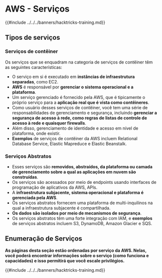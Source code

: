 # AWS - Serviços

{{#include ../../../banners/hacktricks-training.md}}

## Tipos de serviços

### Serviços de contêiner

Os serviços que se enquadram na categoria de serviços de contêiner têm as seguintes características:

- O serviço em si é executado em **instâncias de infraestrutura separadas**, como EC2.
- **AWS** é responsável por **gerenciar o sistema operacional e a plataforma**.
- Um serviço gerenciado é fornecido pela AWS, que é tipicamente o próprio serviço para a **aplicação real que é vista como contêineres**.
- Como usuário desses serviços de contêiner, você tem uma série de responsabilidades de gerenciamento e segurança, incluindo **gerenciar a segurança de acesso à rede, como regras de listas de controle de acesso à rede e quaisquer firewalls**.
- Além disso, gerenciamento de identidade e acesso em nível de plataforma, onde existir.
- **Exemplos** de serviços de contêiner da AWS incluem Relational Database Service, Elastic Mapreduce e Elastic Beanstalk.

### Serviços Abstratos

- Esses serviços são **removidos, abstraídos, da plataforma ou camada de gerenciamento sobre a qual as aplicações em nuvem são construídas**.
- Os serviços são acessados por meio de endpoints usando interfaces de programação de aplicativos da AWS, APIs.
- A **infraestrutura subjacente, sistema operacional e plataforma é gerenciada pela AWS**.
- Os serviços abstratos fornecem uma plataforma de multi-inquilinos na qual a infraestrutura subjacente é compartilhada.
- **Os dados são isolados por meio de mecanismos de segurança**.
- Os serviços abstratos têm uma forte integração com IAM, e **exemplos** de serviços abstratos incluem S3, DynamoDB, Amazon Glacier e SQS.

## Enumeração de Serviços

**As páginas desta seção estão ordenadas por serviço da AWS. Nelas, você poderá encontrar informações sobre o serviço (como funciona e capacidades) e isso permitirá que você escale privilégios.**

{{#include ../../../banners/hacktricks-training.md}}
